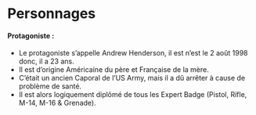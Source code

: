 ﻿# Personnages

#### Protagoniste :
* Le protagoniste s’appelle Andrew Henderson, il est n’est le 2 août 1998 donc, il a 23 ans.
* Il est d’origine Américaine du père et Française de la mère.
* C’était un ancien Caporal de l’US Army, mais il a dû arrêter à cause de problème de santé.
* Il est alors logiquement diplômé de tous les Expert Badge (Pistol, Rifle, M-14, M-16 & Grenade).